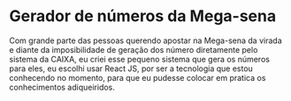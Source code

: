 # Gerador de números da Mega-sena

Com grande parte das pessoas querendo apostar na Mega-sena da virada e diante da imposibilidade de geração dos número diretamente pelo sistema da CAIXA, eu criei esse pequeno sistema que gera os números para eles, eu escolhi usar React JS, por ser a tecnologia que estou conhecendo no momento, para que eu pudesse colocar em pratica os conhecimentos adiqueiridos.